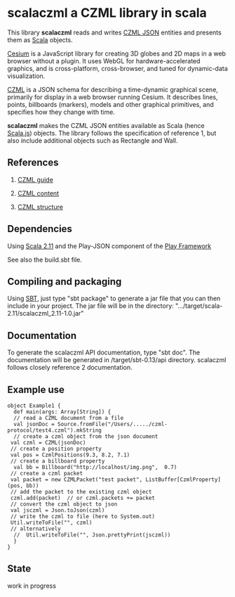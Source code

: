 # scalaczml a CZML library in scala 

This library **scalaczml** reads and writes 
[CZML JSON](https://github.com/AnalyticalGraphicsInc/cesium/wiki/CZML-Guide) entities and 
presents them as [Scala](http://www.scala-lang.org/) objects.

[Cesium](http://cesiumjs.org/) is a JavaScript library for creating 3D globes and 2D maps in a web browser without a plugin. 
It uses WebGL for hardware-accelerated graphics, and is cross-platform, cross-browser, 
and tuned for dynamic-data visualization. 

[CZML](https://github.com/AnalyticalGraphicsInc/cesium/wiki/CZML-Guide) is a JSON schema for 
describing a time-dynamic graphical scene, primarily for display in a web browser running Cesium.
It describes lines, points, billboards (markers), models and
other graphical primitives, and specifies how they change with time.

**scalaczml** makes the CZML JSON entities available as Scala (hence [Scala.js](http://www.scala-js.org/)) objects. 
The library follows the specification of reference 1, but also include additional objects such as Rectangle and Wall.

## References
 
1) [CZML guide](https://github.com/AnalyticalGraphicsInc/cesium/wiki/CZML-Guide)

2) [CZML content](https://github.com/AnalyticalGraphicsInc/cesium/wiki/CZML-Content)

3) [CZML structure](https://github.com/AnalyticalGraphicsInc/cesium/wiki/CZML-Structure)

## Dependencies

Using [Scala 2.11](http://www.scala-lang.org/) and the Play-JSON component 
of the [Play Framework](https://www.playframework.com/)

See also the build.sbt file.

## Compiling and packaging

Using [SBT](http://www.scala-sbt.org/), just type "sbt package" to generate a jar file that you can then 
include in your project. The jar file will be in the directory:
 ".../target/scala-2.11/scalaczml_2.11-1.0.jar" 

## Documentation

To generate the scalaczml API documentation, type "sbt doc". The documentation will be generated in 
/target/sbt-0.13/api directory. scalaczml follows closely reference 2 documentation. 

## Example use

    object Example1 {
      def main(args: Array[String]) {
      // read a CZML document from a file
      val jsonDoc = Source.fromFile("/Users/...../czml-protocol/test4.czml").mkString
      // create a czml object from the json document
     val czml = CZML(jsonDoc)
     // create a position property
     val pos = CzmlPositions(9.3, 8.2, 7.1)
     // create a billboard property
      val bb = Billboard("http://localhost/img.png",  0.7)
     // create a czml packet
     val packet = new CZMLPacket("test packet", ListBuffer[CzmlProperty](pos, bb))
     // add the packet to the existing czml object
     czml.add(packet)  // or czml.packets += packet
     // convert the czml object to json
     val jsczml = Json.toJson(czml)
     // write the czml to file (here to System.out)
     Util.writeToFile("", czml)
     // alternatively
      //  Util.writeToFile("", Json.prettyPrint(jsczml))
      }
    }
    
## State

work in progress


